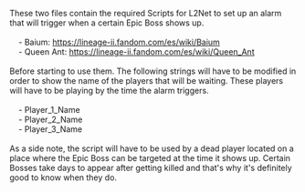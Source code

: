 These two files contain the required Scripts for L2Net to set up an alarm that will trigger when a certain Epic Boss shows up.
<br /><br />
&nbsp;&nbsp;&nbsp;&nbsp;- Baium: https://lineage-ii.fandom.com/es/wiki/Baium
<br />&nbsp;&nbsp;&nbsp;&nbsp;- Queen Ant: https://lineage-ii.fandom.com/es/wiki/Queen_Ant
<br /><br />
Before starting to use them. The following strings will have to be modified in order to show the name of the players that will be waiting. These players will have to be playing by the time the alarm triggers.
<br /><br />
&nbsp;&nbsp;&nbsp;&nbsp;- Player_1_Name<br />
&nbsp;&nbsp;&nbsp;&nbsp;- Player_2_Name<br />
&nbsp;&nbsp;&nbsp;&nbsp;- Player_3_Name
<br /><br />
As a side note, the script will have to be used by a dead player located on a place where the Epic Boss can be targeted at the time it shows up. Certain Bosses take days to appear after getting killed and that's why it's definitely good to know when they do.
